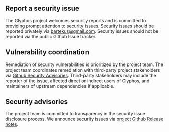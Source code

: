 ## Report a security issue

The Glyphos project welcomes security reports and is committed to providing prompt attention to security issues.
Security issues should be reported privately via [bartekus@gmail.com](mailto:bartekus@gmail.com).
Security issues should not be reported via the public Github Issue tracker.

## Vulnerability coordination

Remediation of security vulnerabilities is prioritized by the project team.
The project team coordinates remediation with third-party project stakeholders via [Github Security Advisories](https://help.github.com/en/github/managing-security-vulnerabilities/about-github-security-advisories).
Third-party stakeholders may include the reporter of the issue, affected direct or indirect users of Glyphos,
and maintainers of upstream dependencies if applicable.

## Security advisories

The project team is committed to transparency in the security issue disclosure process.
We announce security issues via [project Github Release notes](https://github.com/bartekus/glyphos/releases).
